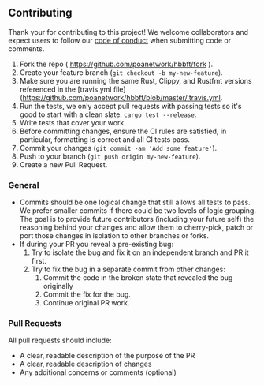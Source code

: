 ## Contributing

Thank your for contributing to this project! We welcome collaborators and expect users to follow our [code of conduct](CODE_OF_CONDUCT.md) when submitting code or comments.


1. Fork the repo ( https://github.com/poanetwork/hbbft/fork ).
2. Create your feature branch (`git checkout -b my-new-feature`).
3. Make sure you are running the same Rust, Clippy, and Rustfmt versions referenced in the [travis.yml file](https://github.com/poanetwork/hbbft/blob/master/.travis.yml.
4. Run the tests, we only accept pull requests with passing tests so it's good to start with a clean slate. `cargo test --release`.
5. Write tests that cover your work.
6. Before committing changes, ensure the CI rules are satisfied, in particular, formatting is correct and all CI tests pass.
7. Commit your changes (`git commit -am 'Add some feature'`).
8. Push to your branch (`git push origin my-new-feature`).
9. Create a new Pull Request.

### General

* Commits should be one logical change that still allows all tests to pass.  We prefer smaller commits if there could be two levels of logic grouping.  The goal is to provide future contributors (including your future self) the reasoning behind your changes and allow them to cherry-pick, patch or port those changes in isolation to other branches or forks.
* If during your PR you reveal a pre-existing bug:
  1. Try to isolate the bug and fix it on an independent branch and PR it first.
  2. Try to fix the bug in a separate commit from other changes:
     1. Commit the code in the broken state that revealed the bug originally
     2. Commit the fix for the bug.
     3. Continue original PR work.

### Pull Requests
All pull requests should include: 
* A clear, readable description of the purpose of the PR
* A clear, readable description of changes
* Any additional concerns or comments (optional)
